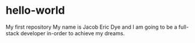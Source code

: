 # hello-world
My first repository
My name is Jacob Eric Dye and I am going to be a full-stack developer in-order to achieve my dreams.
